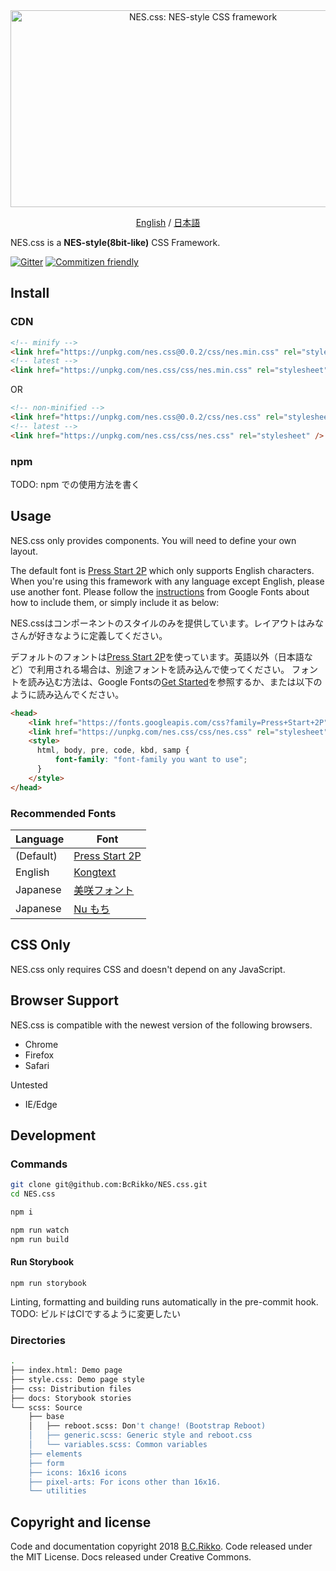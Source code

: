 <div align="center">
  <a href="https://bcrikko.github.io/NES.css/" target="_blank"><img src="https://user-images.githubusercontent.com/5305599/49061716-da649680-f254-11e8-9a89-d95a7407ec6a.png" alt="NES.css: NES-style  CSS framework" style="max-width:100%;" width="600" height="315"></a>

  <a href="README.md">English</a> / <a href="README-jp.md">日本語</a>
</div>

NES.css is a **NES-style(8bit-like)** CSS Framework.

[![Gitter][gitter-badge]][gitter] [![Commitizen friendly](https://img.shields.io/badge/commitizen-friendly-brightgreen.svg)](http://commitizen.github.io/cz-cli/)

## Install

### CDN

```html
<!-- minify -->
<link href="https://unpkg.com/nes.css@0.0.2/css/nes.min.css" rel="stylesheet" />
<!-- latest -->
<link href="https://unpkg.com/nes.css/css/nes.min.css" rel="stylesheet" />
```

OR

```html
<!-- non-minified -->
<link href="https://unpkg.com/nes.css@0.0.2/css/nes.css" rel="stylesheet" />
<!-- latest -->
<link href="https://unpkg.com/nes.css/css/nes.css" rel="stylesheet" />
```

### npm

TODO: npm での使用方法を書く

## Usage

NES.css only provides components. You will need to define your own layout.

The default font is [Press Start 2P](https://fonts.google.com/specimen/Press+Start+2P?selection.family=Press+Start+2P) which only supports English characters. When you're using this framework with any language except English, please use another font. Please follow the [instructions](https://developers.google.com/fonts/docs/getting_started) from Google Fonts about how to include them, or simply include it as below:

NES.cssはコンポーネントのスタイルのみを提供しています。レイアウトはみなさんが好きなように定義してください。

デフォルトのフォントは[Press Start 2P](https://fonts.google.com/specimen/Press+Start+2P?selection.family=Press+Start+2P)を使っています。英語以外（日本語など）で利用される場合は、別途フォントを読み込んで使ってください。 フォントを読み込む方法は、Google Fontsの[Get Started](https://developers.google.com/fonts/docs/getting_started)を参照するか、または以下のように読み込んでください。

```html
<head>
    <link href="https://fonts.googleapis.com/css?family=Press+Start+2P" rel="stylesheet">
    <link href="https://unpkg.com/nes.css/css/nes.css" rel="stylesheet" />
    <style>
      html, body, pre, code, kbd, samp {
          font-family: "font-family you want to use";
      }
    </style>    
</head>
```

### Recommended Fonts

|Language|Font|
|----|----|
|(Default)|[Press Start 2P](https://fonts.google.com/specimen/Press+Start+2P)|
|English|[Kongtext](https://www.dafont.com/kongtext.font)|
|Japanese|[美咲フォント](http://www.geocities.jp/littlimi/misaki.htm)|
|Japanese|[Nu もち](http://kokagem.sakura.ne.jp/font/mochi/)|


## CSS Only

NES.css only requires CSS and doesn't depend on any JavaScript.


## Browser Support

NES.css is compatible with the newest version of the following browsers.
* Chrome
* Firefox
* Safari

Untested
* IE/Edge


## Development

### Commands
```sh
git clone git@github.com:BcRikko/NES.css.git
cd NES.css

npm i

npm run watch
npm run build
```

#### Run Storybook
```
npm run storybook
```

Linting, formatting and building runs automatically in the pre-commit hook.
TODO: ビルドはCIでするように変更したい

### Directories
```sh
.
├── index.html: Demo page
├── style.css: Demo page style
├── css: Distribution files
├── docs: Storybook stories
└── scss: Source
    ├── base
    │   ├── reboot.scss: Don't change! (Bootstrap Reboot)
    │   ├── generic.scss: Generic style and reboot.css
    │   └── variables.scss: Common variables
    ├── elements
    ├── form
    ├── icons: 16x16 icons
    ├── pixel-arts: For icons other than 16x16.
    └── utilities
```



## Copyright and license

Code and documentation copyright 2018 [B.C.Rikko](https://github.com/BcRikko). Code released under the MIT License. Docs released under Creative Commons.





[gitter]: https://gitter.im/nostalgic-css/Lobby
[gitter-badge]: https://img.shields.io/gitter/room/nostalgic-css/Lobby.svg
